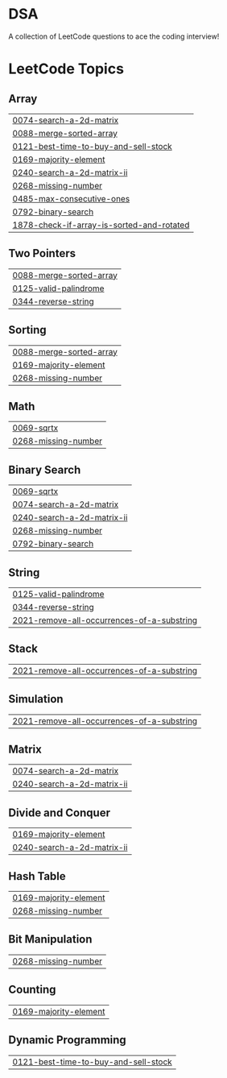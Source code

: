 # DSA
A collection of LeetCode questions to ace the coding interview! 

<!---LeetCode Topics Start-->
# LeetCode Topics
## Array
|  |
| ------- |
| [0074-search-a-2d-matrix](https://github.com/1WHITE-DEVIL/DSA/tree/master/0074-search-a-2d-matrix) |
| [0088-merge-sorted-array](https://github.com/1WHITE-DEVIL/DSA/tree/master/0088-merge-sorted-array) |
| [0121-best-time-to-buy-and-sell-stock](https://github.com/1WHITE-DEVIL/DSA/tree/master/0121-best-time-to-buy-and-sell-stock) |
| [0169-majority-element](https://github.com/1WHITE-DEVIL/DSA/tree/master/0169-majority-element) |
| [0240-search-a-2d-matrix-ii](https://github.com/1WHITE-DEVIL/DSA/tree/master/0240-search-a-2d-matrix-ii) |
| [0268-missing-number](https://github.com/1WHITE-DEVIL/DSA/tree/master/0268-missing-number) |
| [0485-max-consecutive-ones](https://github.com/1WHITE-DEVIL/DSA/tree/master/0485-max-consecutive-ones) |
| [0792-binary-search](https://github.com/1WHITE-DEVIL/DSA/tree/master/0792-binary-search) |
| [1878-check-if-array-is-sorted-and-rotated](https://github.com/1WHITE-DEVIL/DSA/tree/master/1878-check-if-array-is-sorted-and-rotated) |
## Two Pointers
|  |
| ------- |
| [0088-merge-sorted-array](https://github.com/1WHITE-DEVIL/DSA/tree/master/0088-merge-sorted-array) |
| [0125-valid-palindrome](https://github.com/1WHITE-DEVIL/DSA/tree/master/0125-valid-palindrome) |
| [0344-reverse-string](https://github.com/1WHITE-DEVIL/DSA/tree/master/0344-reverse-string) |
## Sorting
|  |
| ------- |
| [0088-merge-sorted-array](https://github.com/1WHITE-DEVIL/DSA/tree/master/0088-merge-sorted-array) |
| [0169-majority-element](https://github.com/1WHITE-DEVIL/DSA/tree/master/0169-majority-element) |
| [0268-missing-number](https://github.com/1WHITE-DEVIL/DSA/tree/master/0268-missing-number) |
## Math
|  |
| ------- |
| [0069-sqrtx](https://github.com/1WHITE-DEVIL/DSA/tree/master/0069-sqrtx) |
| [0268-missing-number](https://github.com/1WHITE-DEVIL/DSA/tree/master/0268-missing-number) |
## Binary Search
|  |
| ------- |
| [0069-sqrtx](https://github.com/1WHITE-DEVIL/DSA/tree/master/0069-sqrtx) |
| [0074-search-a-2d-matrix](https://github.com/1WHITE-DEVIL/DSA/tree/master/0074-search-a-2d-matrix) |
| [0240-search-a-2d-matrix-ii](https://github.com/1WHITE-DEVIL/DSA/tree/master/0240-search-a-2d-matrix-ii) |
| [0268-missing-number](https://github.com/1WHITE-DEVIL/DSA/tree/master/0268-missing-number) |
| [0792-binary-search](https://github.com/1WHITE-DEVIL/DSA/tree/master/0792-binary-search) |
## String
|  |
| ------- |
| [0125-valid-palindrome](https://github.com/1WHITE-DEVIL/DSA/tree/master/0125-valid-palindrome) |
| [0344-reverse-string](https://github.com/1WHITE-DEVIL/DSA/tree/master/0344-reverse-string) |
| [2021-remove-all-occurrences-of-a-substring](https://github.com/1WHITE-DEVIL/DSA/tree/master/2021-remove-all-occurrences-of-a-substring) |
## Stack
|  |
| ------- |
| [2021-remove-all-occurrences-of-a-substring](https://github.com/1WHITE-DEVIL/DSA/tree/master/2021-remove-all-occurrences-of-a-substring) |
## Simulation
|  |
| ------- |
| [2021-remove-all-occurrences-of-a-substring](https://github.com/1WHITE-DEVIL/DSA/tree/master/2021-remove-all-occurrences-of-a-substring) |
## Matrix
|  |
| ------- |
| [0074-search-a-2d-matrix](https://github.com/1WHITE-DEVIL/DSA/tree/master/0074-search-a-2d-matrix) |
| [0240-search-a-2d-matrix-ii](https://github.com/1WHITE-DEVIL/DSA/tree/master/0240-search-a-2d-matrix-ii) |
## Divide and Conquer
|  |
| ------- |
| [0169-majority-element](https://github.com/1WHITE-DEVIL/DSA/tree/master/0169-majority-element) |
| [0240-search-a-2d-matrix-ii](https://github.com/1WHITE-DEVIL/DSA/tree/master/0240-search-a-2d-matrix-ii) |
## Hash Table
|  |
| ------- |
| [0169-majority-element](https://github.com/1WHITE-DEVIL/DSA/tree/master/0169-majority-element) |
| [0268-missing-number](https://github.com/1WHITE-DEVIL/DSA/tree/master/0268-missing-number) |
## Bit Manipulation
|  |
| ------- |
| [0268-missing-number](https://github.com/1WHITE-DEVIL/DSA/tree/master/0268-missing-number) |
## Counting
|  |
| ------- |
| [0169-majority-element](https://github.com/1WHITE-DEVIL/DSA/tree/master/0169-majority-element) |
## Dynamic Programming
|  |
| ------- |
| [0121-best-time-to-buy-and-sell-stock](https://github.com/1WHITE-DEVIL/DSA/tree/master/0121-best-time-to-buy-and-sell-stock) |
<!---LeetCode Topics End-->

